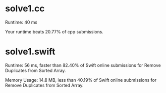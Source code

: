 # solve1.cc 

Runtime: 40 ms

Your runtime beats 20.77% of cpp submissions.

# solve1.swift

Runtime: 56 ms, faster than 82.40% of Swift online submissions for Remove Duplicates from Sorted Array.

Memory Usage: 14.8 MB, less than 40.19% of Swift online submissions for Remove Duplicates from Sorted Array.
